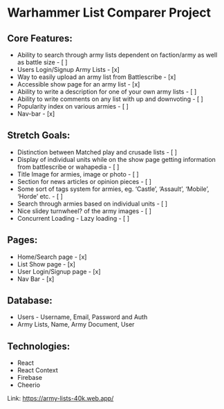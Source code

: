 # Warhammer List Comparer Project

## Core Features:

- Ability to search through army lists dependent on faction/army as well as battle size - [ ]
- Users Login/Signup Army Lists	- [x]
- Way to easily upload an army list from Battlescribe - [x]
- Accessible show page for an army list - [x]
- Ability to write a description for one of your own army lists - [ ]
- Ability to write comments on any list with up and downvoting - [ ]
- Popularity index on various armies - [ ]
- Nav-bar - [x]

## Stretch Goals:

- Distinction between Matched play and crusade lists - [ ]
- Display of individual units while on the show page getting information from battlescribe or wahapedia - [ ]
- Title Image for armies, image or photo - [ ]
- Section for news articles or opinion pieces - [ ]
- Some sort of tags system for armies, eg. ‘Castle’, ‘Assault’, ‘Mobile’, ‘Horde’ etc. - [ ]
- Search through armies based on individual units - [ ]
- Nice slidey turnwheel? of the army images - [ ]
- Concurrent Loading - Lazy loading - [ ]

## Pages:
	
- Home/Search page - [x]
- List Show page - [x]
- User Login/Signup page - [x]
- Nav Bar - [x]

## Database:

- Users - Username, Email, Password and Auth
- Army Lists, Name, Army Document, User

## Technologies:
- React
- React Context
- Firebase
- Cheerio

Link: https://army-lists-40k.web.app/

